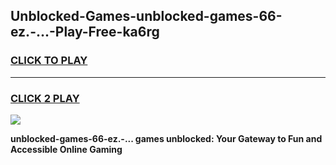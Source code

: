 
## Unblocked-Games-unblocked-games-66-ez.-...-Play-Free-ka6rg
<h3>
<a href="https://premium76.site?title=unblocked-games-66-ez.-...&ref=12A">CLICK TO PLAY</a></h3>
<hr>

<h3>
<a href="https://premium76.site?title=unblocked-games-66-ez.-...&ref=12A">CLICK 2 PLAY</a>
  
</h3>

<a href="https://premium76.site?title=unblocked-games-66-ez.-...&ref=12A"><img src="https://clearcache.store/games.png"></a>


**unblocked-games-66-ez.-... games unblocked: Your Gateway to Fun and Accessible Online Gaming**
